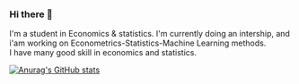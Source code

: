 ### Hi there 👋

I'm a student in Economics & statistics. 
I'm currently doing an intership, and i'am working on Econometrics-Statistics-Machine Learning methods.    
I have many good skill in economics and statistics.   

[![Anurag's GitHub stats](https://github-readme-stats.vercel.app/api?username=kipedene)](https://github.com/anuraghazra/github-readme-stats)


